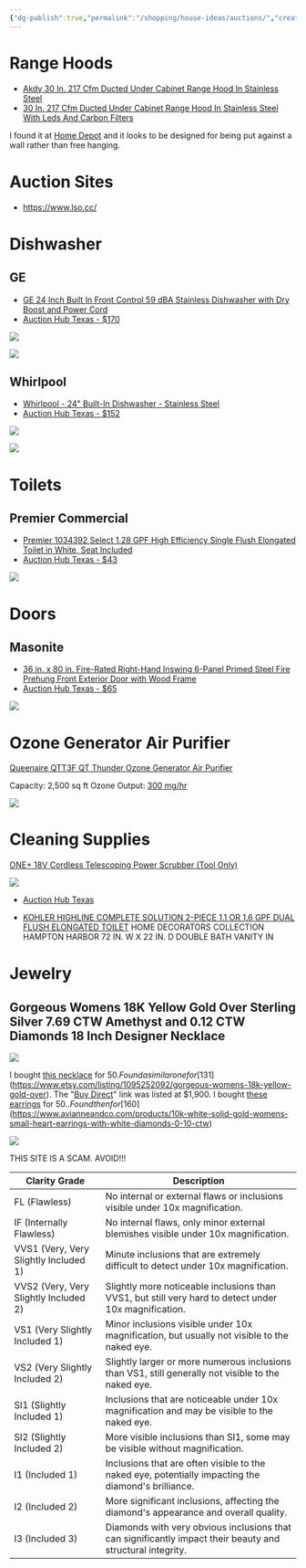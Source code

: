 ```yaml
---
{"dg-publish":true,"permalink":"/shopping/house-ideas/auctions/","created":"Jul 10, 2023, 11:10 PM","updated":""}
---
```


 
# Range Hoods

- [Akdy 30 In. 217 Cfm Ducted Under Cabinet Range Hood In Stainless Steel](https://www.auctionhubtexas.com/auctions/65/lot/21511-questions-and-answers-for-akdy-30-in-217-cfm-ducted-under-cabinet-range-hood-in-stainless-steel-with-leds-and-carbon-filters-condition-slightly-used-retail-325?fbclid=IwAR2VgI1vIWSyHTPoR54XFPgvawVhbqbBBEMMXn-qPQ39rnT7IdzI7EfERaY)
- [30 In. 217 Cfm Ducted Under Cabinet Range Hood In Stainless Steel With Leds And Carbon Filters](https://www.auctionhubtexas.com/auctions/65/lot/21455-30-in-217-cfm-ducted-under-cabinet-range-hood-in-stainless-steel-with-leds-and-carbon-filters-condition-used-retail-22999?fbclid=IwAR3emV7pTOQmwrpP5OMBHvbSmd8IKYqUk2VIAElgiug_QLXn_KQjswbkrLk)

I found it at [Home Depot](https://www.homedepot.com/p/Golden-Vantage-30-in-217-CFM-Convertible-Kitchen-Wall-Mount-Range-Hood-in-Stainless-Steel-with-Push-Control-LEDs-and-Carbon-Filters-RH0472/307566025) and it looks to be designed for being put against a wall rather than free hanging.

# Auction Sites

- https://www.lso.cc/

# Dishwasher

## GE

- [GE 24 Inch Built In Front Control 59 dBA Stainless Dishwasher with Dry Boost and Power Cord](https://www.homedepot.com/p/GE-24-in-Built-In-Tall-Tub-Front-Control-Stainless-Steel-Dishwasher-with-Dry-Boost-59-dBA-GDF510PSRSS/315596581)
- [Auction Hub Texas - $170](https://www.auctionhubtexas.com/auctions/90/lot/31827-msrp-5390-sb-100-ge-24-in-stainless-steel-front-control-built-in-tall-tub-dishwasher-with-steam-cleaning-dry-boost-and-59-dba-silver)

![](https://images.thdstatic.com/productImages/49810b9d-95af-470b-b414-a9c822de1b2e/svn/stainless-steel-ge-built-in-dishwashers-gdf510psrss-64_1000.jpg)

![](https://images.thdstatic.com/productImages/058a5b49-ed9a-4e10-bf1e-9a6fd54dae40/svn/stainless-steel-ge-built-in-dishwashers-gdf510psrss-e1_1000.jpg)


## Whirlpool

- [Whirlpool - 24" Built-In Dishwasher - Stainless Steel](https://www.bestbuy.com/site/whirlpool-24-built-in-dishwasher-stainless-steel/5796511.p?skuId=5796511)
- [Auction Hub Texas - $152](https://www.auctionhubtexas.com/auctions/90/lot/31830-msrp-4490-whirlpool-24-built-in-dishwasher-stainless-steel?fbclid=IwAR31kB84ugVVYjPBSt2UbSedoeV5fX0y9LY-Fd0PP45uloMapA8lIkAA9oQ)

![](https://pisces.bbystatic.com/image2/BestBuy_US/images/products/5796/5796511_sd.jpg;maxHeight=2000;maxWidth=2000)

![](https://pisces.bbystatic.com/image2/BestBuy_US/images/products/5796/5796511cv11d.jpg;maxHeight=2000;maxWidth=2000)


# Toilets

## Premier Commercial

- [Premier 1034392 Select 1.28 GPF High Efficiency Single Flush Elongated Toilet in White, Seat Included](https://www.dkhardware.com/premier-1034392-select-128-gpf-high-efficiency-single-flush-elongated-toilet-in-white-seat-included-product-3922013.html)
- [Auction Hub Texas - $43](https://www.auctionhubtexas.com/auctions/90/lot/31839-msrp-17424-premier-1034392-select-128-gpf-high-efficiency-single-flush-elongated-toilet-in-white-seat-included)

![](https://dkstatic.blob.core.windows.net/images/671176/original/1034392_usn.jpg)

# Doors

## Masonite

- [36 in. x 80 in. Fire-Rated Right-Hand Inswing 6-Panel Primed Steel Fire Prehung Front Exterior Door with Wood Frame](https://www.homedepot.com/p/Masonite-36-in-x-80-in-Fire-Rated-Right-Hand-Inswing-6-Panel-Primed-Steel-Fire-Prehung-Front-Exterior-Door-with-Wood-Frame-94238/202530358)
- [Auction Hub Texas - $65](https://www.auctionhubtexas.com/auctions/90/lot/31818-msrp-2457-sb-100-masonite-272092-36-in-x-80-in-white-right-hand-inswing-6-panel-primed-steel-prehung-front-door)

![](https://images.thdstatic.com/productImages/65bc7511-4577-41b7-a9de-8c461c57a604/svn/primed-white-masonite-steel-doors-without-glass-94238-64_1000.jpg)

# Ozone Generator Air Purifier

[Queenaire QTT3F QT Thunder Ozone Generator Air Purifier](https://www.lso.cc/auction/4662/item/queen-aire-thunder-ozone-deodorizer-142779/)

Capacity: 2,500 sq ft
Ozone Output: [300 mg/hr](https://ozoneexperts.com/products/queenaire-qt-thunder-ozone-generator-qtt3f.html)


![](https://cdnimg.webstaurantstore.com/images/products/large/601838/2153050.jpg)

# Cleaning Supplies

[ONE+ 18V Cordless Telescoping Power Scrubber (Tool Only)](https://www.homedepot.com/p/RYOBI-ONE-18V-Cordless-Telescoping-Power-Scrubber-Tool-Only-P4500/311738437)

![](https://images.thdstatic.com/productImages/9b72bbe2-d0b2-4330-b8a0-b7c298f7905d/svn/ryobi-floor-pads-p4500-64_1000.jpg)

- [Auction Hub Texas](https://www.auctionhubtexas.com/auctions/91/lot/33001-msrp-990-ryobi-one-18v-cordless-telescoping-power-scrubber-tool-only)



- [KOHLER HIGHLINE COMPLETE SOLUTION 2-PIECE 1.1 OR 1.6 GPF DUAL FLUSH ELONGATED TOILET](https://www.auctionhubtexas.com/auctions/91/lot/32816-msrp-3270-kohler-highline-complete-solution-2-piece-11-or-16-gpf-dual-flush-elongated-toilet-in-white-seat-included)
HOME DECORATORS COLLECTION HAMPTON HARBOR 72 IN. W X 22 IN. D DOUBLE BATH VANITY IN

# Jewelry


## Gorgeous Womens 18K Yellow Gold Over Sterling Silver 7.69 CTW Amethyst and 0.12 CTW Diamonds 18 Inch Designer Necklace

![](https://i.imgur.com/zcdH51y.png)

I bought [this necklace](https://www.policeauctions.com/auctions/4150479/gorgeous-womens-18k-yellow-gold-over-sterling-silver-7.69-ctw-amethyst-and-0.12-ctw-diamonds-18-inch-designer-necklace-4150479) for $50. Found a similar one for [$131](https://www.etsy.com/listing/1095252092/gorgeous-womens-18k-yellow-gold-over). The "[Buy Direct](https://www.policeauctions.com/buydirect/4150479)" link was listed at $1,900.
I bought [these earrings](https://www.policeauctions.com/auctions/4150480/gorgeous-womens-14k-white-gold-over-solid-sterling-silver-1%2F3-ctw-diamond-designer-earrings-4150480) for $50.. Found then for [$160](https://www.avianneandco.com/products/10k-white-solid-gold-womens-small-heart-earrings-with-white-diamonds-0-10-ctw)

![](https://i.imgur.com/Bhl8krN.png)


THIS SITE IS A SCAM. AVOID!!!

| Clarity Grade | Description |
|---------------|-------------|
| FL (Flawless) | No internal or external flaws or inclusions visible under 10x magnification. |
| IF (Internally Flawless) | No internal flaws, only minor external blemishes visible under 10x magnification. |
| VVS1 (Very, Very Slightly Included 1) | Minute inclusions that are extremely difficult to detect under 10x magnification. |
| VVS2 (Very, Very Slightly Included 2) | Slightly more noticeable inclusions than VVS1, but still very hard to detect under 10x magnification. |
| VS1 (Very Slightly Included 1) | Minor inclusions visible under 10x magnification, but usually not visible to the naked eye. |
| VS2 (Very Slightly Included 2) | Slightly larger or more numerous inclusions than VS1, still generally not visible to the naked eye. |
| SI1 (Slightly Included 1) | Inclusions that are noticeable under 10x magnification and may be visible to the naked eye. |
| SI2 (Slightly Included 2) | More visible inclusions than SI1, some may be visible without magnification. |
| I1 (Included 1) | Inclusions that are often visible to the naked eye, potentially impacting the diamond's brilliance. |
| I2 (Included 2) | More significant inclusions, affecting the diamond's appearance and overall quality. |
| I3 (Included 3) | Diamonds with very obvious inclusions that can significantly impact their beauty and structural integrity. |
